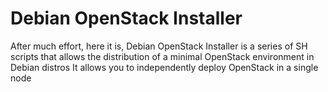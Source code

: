 # Debian OpenStack Installer

After much effort, here it is, Debian OpenStack Installer is a series of SH scripts that allows the distribution of a minimal OpenStack environment in Debian distros
It allows you to independently deploy OpenStack in a single node

